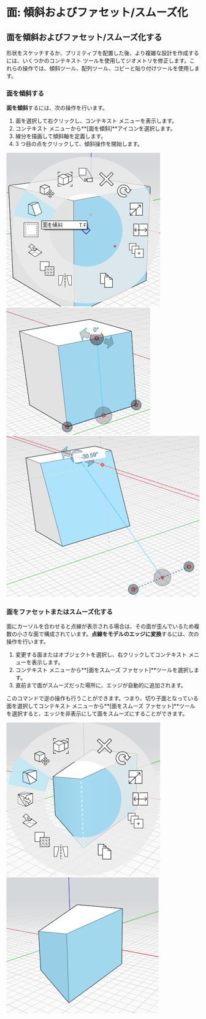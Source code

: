 # 面: 傾斜およびファセット/スムーズ化

## 面を傾斜およびファセット/スムーズ化する

形状をスケッチするか、プリミティブを配置した後、より複雑な設計を作成するには、いくつかのコンテキスト ツールを使用してジオメトリを修正します。これらの操作では、傾斜ツール、配列ツール、コピーと貼り付けツールを使用します。

### 面を傾斜する

**面を傾斜**するには、次の操作を行います。

1. 面を選択して右クリックし、コンテキスト メニューを表示します。
2. コンテキスト メニューから**[面を傾斜]**アイコンを選択します。
3. 線分を描画して傾斜軸を定義します。
4. 3 つ目の点をクリックして、傾斜操作を開始します。

![](../.gitbook/assets/tilt_face.png)  
![](../.gitbook/assets/tilt2.png)  
![](../.gitbook/assets/tilt3.png)

### 面をファセットまたはスムーズ化する

面にカーソルを合わせると点線が表示される場合は、その面が歪んでいるため複数の小さな面で構成されています。**点線をモデルのエッジに変換**するには、次の操作を行います。

1. 変更する面またはオブジェクトを選択し、右クリックしてコンテキスト メニューを表示します。
2. コンテキスト メニューから**[面をスムーズ ファセット]**ツールを選択します。
3. 直前まで面がスムーズだった場所に、エッジが自動的に追加されます。

このコマンドで逆の操作も行うことができます。つまり、切り子面となっている面を選択してコンテキスト メニューから**[面をスムーズ ファセット]**ツールを選択すると、エッジを非表示にして面をスムーズにすることができます。

![](../.gitbook/assets/smooth_face.png)  
![](../.gitbook/assets/smoothed_face.png)

## 


